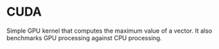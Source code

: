 # CUDA

Simple GPU kernel that computes the maximum value of a vector.
It also benchmarks GPU processing against CPU processing.
